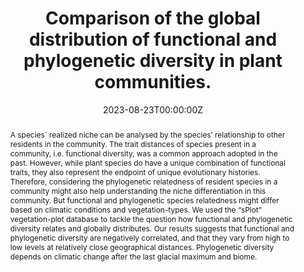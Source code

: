 ---
abstract: "A species` realized niche can be analysed by the species’ relationship to other residents in the community. The trait distances of species present in a community, i.e. functional diversity, was a common approach adopted in the past. However, while plant species do have a unique combination of functional traits, they also represent the endpoint of unique evolutionary histories. Therefore, considering the phylogenetic relatedness of resident species in a community might also help understanding the niche differentiation in this community. But functional and phylogenetic species relatedness might differ based on climatic conditions and vegetation-types. 
We used the “sPlot” vegetation-plot database to tackle the question how functional and phylogenetic diversity relates and globally distributes. Our results suggests that functional and phylogenetic diversity are negatively correlated, and that they vary from high to low levels at relatively close geographical distances. Phylogenetic diversity depends on climatic change after the last glacial maximum and biome."

authors:
- admin
- Francesco M. Sabatini
- Gabriella Damasceno
- Helge Bruelheide
date: "2023-08-23T00:00:00Z"
doi: ""
featured: true
image:
  caption: ''
  focal_point: ""
  preview_only: false
projects: [sPlot]
publication: '*TBA*'
publication_short: ""
publication_types: ""
publishDate: ""
slides: 
summary: 
tags:
- Diversity
- PD
- FD


title: Comparison of the global distribution of functional and phylogenetic diversity in plant communities.
url_code: ""
url_dataset: ""
url_pdf: "/publication/Beugnon et al 2021/Beugnon et al 2021.pdf"
url_poster: ""
url_project: ""
url_slides: ""
url_source: ""
url_video: ""
---